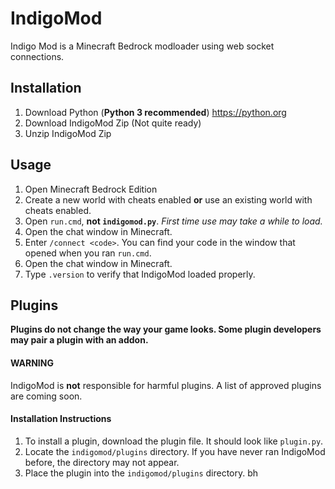 # IndigoMod
Indigo Mod is a Minecraft Bedrock modloader using web socket connections.
## Installation
1. Download Python (**Python 3 recommended**) https://python.org
2. Download IndigoMod Zip (Not quite ready)
3. Unzip IndigoMod Zip
## Usage
1. Open Minecraft Bedrock Edition
2. Create a new world with cheats enabled **or** use an existing world with cheats enabled.
3. Open `run.cmd`, **not `indigomod.py`**. *First time use may take a while to load.*
4. Open the chat window in Minecraft.
5. Enter `/connect <code>`. You can find your code in the window that opened when you ran `run.cmd`.
6. Open the chat window in Minecraft.
7. Type `.version` to verify that IndigoMod loaded properly.
## Plugins
**Plugins do not change the way your game looks. Some plugin developers may pair a plugin with an addon.**
#### WARNING
IndigoMod is **not** responsible for harmful plugins. A list of approved plugins are coming soon.
#### Installation Instructions
1. To install a plugin, download the plugin file. It should look like `plugin.py`.
2. Locate the `indigomod/plugins` directory. If you have never ran IndigoMod before, the directory may not appear.
3. Place the plugin into the `indigomod/plugins` directory.
bh 